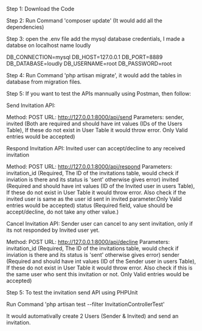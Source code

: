 Step 1: Download the Code

Step 2: Run Command 'composer update' (It would add all the dependencies)

Step 3: open the .env file add the mysql database credentials, I made a databse on localhost name loudly

DB_CONNECTION=mysql
DB_HOST=127.0.0.1
DB_PORT=8889
DB_DATABASE=loudly
DB_USERNAME=root
DB_PASSWORD=root

Step 4: Run Command 'php artisan migrate', it would add the tables in database from migration files.

Step 5: If you want to test the APIs mannually using Postman, then follow:

Send Invitation API:  

Method: POST
URL: http://127.0.0.1:8000/api/send
Parameters: sender, invited (Both are required and  should have int values (IDs of the Users Table), If these do not exist in User Table it would throw error. Only Valid entries would be accepted)

Respond Invitation API: Invited user can accept/decline to any received invitation

Method: POST
URL: http://127.0.0.1:8000/api/respond
Parameters: 
    invitation_id (Required, The ID of the invitations table, would check if inviation is there and its status is 'sent' otherwise gives error) 
    invited (Required and  should have int values (ID of the Invited user in users Table), If these do not exist in User Table it would throw error. Also                  check if the invited user is same as the user id sent in invited parameter.Only Valid entries would be accepted)
    status (Required field, value should be accept/decline, do not take any other value.)
    
Cancel Invitation API: Sender user can cancel to any sent invitation, only if its not responded by Invited user yet.

Method: POST
URL: http://127.0.0.1:8000/api/decline
Parameters: 
    invitation_id (Required, The ID of the invitations table, would check if inviation is there and its status is 'sent' otherwise gives error) 
    sender (Required and  should have int values (ID of the Sender user in users Table), If these do not exist in User Table it would throw error. Also check               if this is the same user who sent this invitation or not. Only Valid entries would be accepted)
    
    

Step 5: To test the invitation send API using PHPUnit

Run Command 'php artisan test --filter InvitationControllerTest'

It would automativally create 2 Users (Sender & Invited) and send an invitation.
